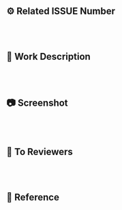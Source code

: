 <!-- commit은 작게, pr은 자세하게 -->

## ⚙️ Related ISSUE Number
<!-- ex) #이슈번호 -->


<br><br>
## 📄 Work Description
<!-- 작업 내용을 설명해주세요 -->


<br><br>
## 📷 Screenshot
<!-- 동영상, 사진, 로그 등 -->


<br><br>
## 💬 To Reviewers
<!-- 리뷰어가 특별히 봐주었으면 하는 부분이 있다면 작성해주세요 -->


<br><br>
## 🔗 Reference
<!-- 문제를 해결하면서 도움이 되었거나, 참고했던 사이트 (코드링크) -->
